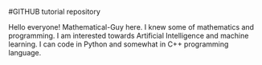 #GITHUB tutorial repository

Hello everyone! Mathematical-Guy here. I knew some of mathematics and programming. I am interested towards Artificial Intelligence and machine learning. I can code in Python and somewhat in C++ programming language.
